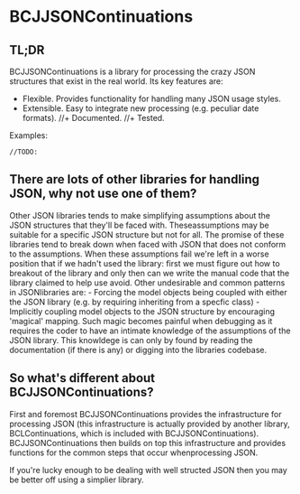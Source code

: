 # BCJJSONContinuations

## TL;DR
BCJJSONContinuations is a library for processing the crazy JSON structures that exist in the real world. Its key features are:
+ Flexible. Provides functionality for handling many JSON usage styles.
+ Extensible. Easy to integrate new processing (e.g. peculiar date formats).
//+ Documented.
//+ Tested.



Examples:

````
//TODO:

````



## There are lots of other libraries for handling JSON, why not use one of them?
Other JSON libraries tends to make simplifying assumptions about the JSON structures that they'll be faced with. Theseassumptions may be suitable for a specific JSON structure but not for all. The promise of these libraries tend to break down when faced with JSON that does not conform to the assumptions. When these assumptions fail we're left in a worse position that if we hadn't used the library: first we must figure out how to breakout of the library and only then can we write the manual code that the library claimed to help use avoid. Other undesirable and common patterns in JSONlibraries are:
    - Forcing the model objects being coupled with either the JSON library (e.g. by requiring inheriting from a specfic class) 
    - Implicitly coupling model objects to the JSON structure by encouraging 'magical' mapping. Such magic becomes painful when debugging as it requires the coder to have an intimate knowledge of the assumptions of the JSON library. This knowldege is can only by found by reading the documentation (if there is any) or digging into the libraries codebase.



## So what's different about BCJJSONContinuations?
First and foremost BCJJSONContinuations provides the infrastructure for processing JSON (this infrastructure is actually provided by another library, BCLContinuations, which is included with BCJJSONContinuations). BCJJSONContinuations then builds on top this infrastructure and provides functions for the common steps that occur whenprocessing JSON. 

If you're lucky enough to be dealing with well structed JSON then you may be better off using a simplier library.
